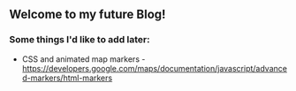 ## Welcome to my future Blog!

### Some things I'd like to add later:
* CSS and animated map markers - https://developers.google.com/maps/documentation/javascript/advanced-markers/html-markers